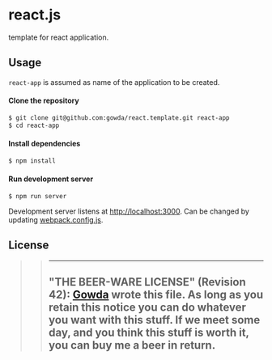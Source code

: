 # react.js

template for react application.

## Usage
`react-app` is assumed as name of the application to be created.

#### Clone the repository
```bash
$ git clone git@github.com:gowda/react.template.git react-app
$ cd react-app
```

#### Install dependencies
```bash
$ npm install
```

#### Run development server
```
$ npm run server
```

Development server listens at [http://localhost:3000](http://localhost:3000).
Can be changed by updating [webpack.config.js](webpack.config.js).

## License

>> ----------------------------------------------------------------------------
>> "THE BEER-WARE LICENSE" (Revision 42):
>> [Gowda](https://github.com/gowda) wrote this file.  As long as you retain
>> this notice you can do whatever you want with this stuff. If we meet
>> some day, and you think this stuff is worth it, you can buy me a beer in return.
>> ----------------------------------------------------------------------------
